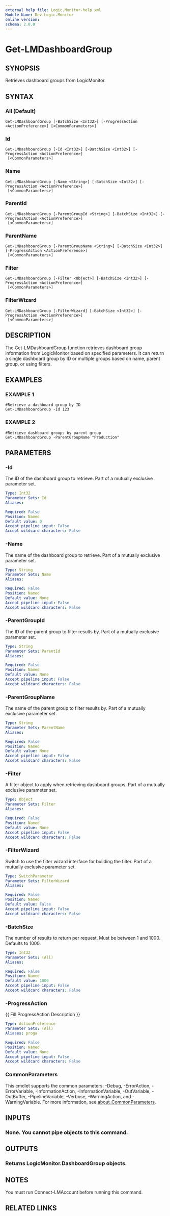 ```yaml
---
external help file: Logic.Monitor-help.xml
Module Name: Dev.Logic.Monitor
online version:
schema: 2.0.0
---
```


# Get-LMDashboardGroup

## SYNOPSIS
Retrieves dashboard groups from LogicMonitor.

## SYNTAX

### All (Default)
```
Get-LMDashboardGroup [-BatchSize <Int32>] [-ProgressAction <ActionPreference>] [<CommonParameters>]
```

### Id
```
Get-LMDashboardGroup [-Id <Int32>] [-BatchSize <Int32>] [-ProgressAction <ActionPreference>]
 [<CommonParameters>]
```

### Name
```
Get-LMDashboardGroup [-Name <String>] [-BatchSize <Int32>] [-ProgressAction <ActionPreference>]
 [<CommonParameters>]
```

### ParentId
```
Get-LMDashboardGroup [-ParentGroupId <String>] [-BatchSize <Int32>] [-ProgressAction <ActionPreference>]
 [<CommonParameters>]
```

### ParentName
```
Get-LMDashboardGroup [-ParentGroupName <String>] [-BatchSize <Int32>] [-ProgressAction <ActionPreference>]
 [<CommonParameters>]
```

### Filter
```
Get-LMDashboardGroup [-Filter <Object>] [-BatchSize <Int32>] [-ProgressAction <ActionPreference>]
 [<CommonParameters>]
```

### FilterWizard
```
Get-LMDashboardGroup [-FilterWizard] [-BatchSize <Int32>] [-ProgressAction <ActionPreference>]
 [<CommonParameters>]
```

## DESCRIPTION
The Get-LMDashboardGroup function retrieves dashboard group information from LogicMonitor based on specified parameters.
It can return a single dashboard group by ID or multiple groups based on name, parent group, or using filters.

## EXAMPLES

### EXAMPLE 1
```
#Retrieve a dashboard group by ID
Get-LMDashboardGroup -Id 123
```

### EXAMPLE 2
```
#Retrieve dashboard groups by parent group
Get-LMDashboardGroup -ParentGroupName "Production"
```

## PARAMETERS

### -Id
The ID of the dashboard group to retrieve.
Part of a mutually exclusive parameter set.

```yaml
Type: Int32
Parameter Sets: Id
Aliases:

Required: False
Position: Named
Default value: 0
Accept pipeline input: False
Accept wildcard characters: False
```

### -Name
The name of the dashboard group to retrieve.
Part of a mutually exclusive parameter set.

```yaml
Type: String
Parameter Sets: Name
Aliases:

Required: False
Position: Named
Default value: None
Accept pipeline input: False
Accept wildcard characters: False
```

### -ParentGroupId
The ID of the parent group to filter results by.
Part of a mutually exclusive parameter set.

```yaml
Type: String
Parameter Sets: ParentId
Aliases:

Required: False
Position: Named
Default value: None
Accept pipeline input: False
Accept wildcard characters: False
```

### -ParentGroupName
The name of the parent group to filter results by.
Part of a mutually exclusive parameter set.

```yaml
Type: String
Parameter Sets: ParentName
Aliases:

Required: False
Position: Named
Default value: None
Accept pipeline input: False
Accept wildcard characters: False
```

### -Filter
A filter object to apply when retrieving dashboard groups.
Part of a mutually exclusive parameter set.

```yaml
Type: Object
Parameter Sets: Filter
Aliases:

Required: False
Position: Named
Default value: None
Accept pipeline input: False
Accept wildcard characters: False
```

### -FilterWizard
Switch to use the filter wizard interface for building the filter.
Part of a mutually exclusive parameter set.

```yaml
Type: SwitchParameter
Parameter Sets: FilterWizard
Aliases:

Required: False
Position: Named
Default value: False
Accept pipeline input: False
Accept wildcard characters: False
```

### -BatchSize
The number of results to return per request.
Must be between 1 and 1000.
Defaults to 1000.

```yaml
Type: Int32
Parameter Sets: (All)
Aliases:

Required: False
Position: Named
Default value: 1000
Accept pipeline input: False
Accept wildcard characters: False
```

### -ProgressAction
{{ Fill ProgressAction Description }}

```yaml
Type: ActionPreference
Parameter Sets: (All)
Aliases: proga

Required: False
Position: Named
Default value: None
Accept pipeline input: False
Accept wildcard characters: False
```

### CommonParameters
This cmdlet supports the common parameters: -Debug, -ErrorAction, -ErrorVariable, -InformationAction, -InformationVariable, -OutVariable, -OutBuffer, -PipelineVariable, -Verbose, -WarningAction, and -WarningVariable. For more information, see [about_CommonParameters](http://go.microsoft.com/fwlink/?LinkID=113216).

## INPUTS

### None. You cannot pipe objects to this command.
## OUTPUTS

### Returns LogicMonitor.DashboardGroup objects.
## NOTES
You must run Connect-LMAccount before running this command.

## RELATED LINKS

